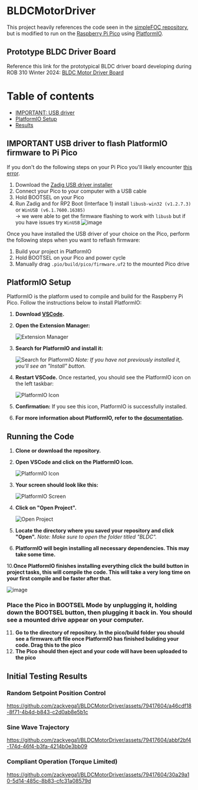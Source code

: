 # BLDCMotorDriver
This project heavily references the code seen in the [simpleFOC repository](https://github.com/simplefoc), but is modified to run on the [Raspberry Pi Pico](https://datasheets.raspberrypi.com/pico/pico-datasheet.pdf) using [PlatformIO](https://platformio.org/).

## Prototype BLDC Driver Board
Reference this link for the prototypical BLDC driver board developing during ROB 310 Winter 2024:
[BLDC Motor Driver Board](https://u.easyeda.com/account/user/projects/index/detail?project=8bae73a7920e45f9aaeda30bf190f509&listType=all)

Table of contents
=================
<!--ts-->

   * [IMPORTANT: USB driver](#important-usb-driver-to-flash-platformio-firmware-to-pi-pico)
   * [PlatformIO Setup](#platformio-setup)
   * [Results](#initial-testing-results)
<!--te-->

## IMPORTANT USB driver to flash PlatformIO firmware to Pi Pico 
If you don't do the following steps on your Pi Pico you'll likely encounter [this error](https://community.platformio.org/t/upload-error-1-on-pio-with-raspberry-pi-pico/36841).

1. Download the [Zadig USB driver installer](https://zadig.akeo.ie/)
2. Connect your Pico to your computer with a USB cable
3. Hold BOOTSEL on your Pico
4. Run Zadig and for RP2 Boot (Interface 1) install `libusb-win32 (v1.2.7.3)` or `WinUSB (v6.1.7600.16385)` \
   &rarr; we were able to get the firmware flashing to work with `libusb` but if you have issues try `WinUSB`
   ![image](https://github.com/zackvega1/BLDCMotorDriver/assets/79417604/b3ce031a-80eb-4ed7-934b-d532f9640b4f)

Once you have installed the USB driver of your choice on the Pico, perform the following steps when you want to reflash firmware:
1. Build your project in PlatformIO
2. Hold BOOTSEL on your Pico and power cycle
3. Manually drag `.pio/build/pico/firmware.uf2` to the mounted Pico drive

## PlatformIO Setup 

PlatformIO is the platform used to compile and build for the Raspberry Pi Pico. Follow the instructions below to install PlatformIO:

1. **Download [VSCode](https://code.visualstudio.com/download).**

2. **Open the Extension Manager:**
   
   ![Extension Manager](https://github.com/zackvega1/BLDCMotorDriver/assets/98603447/c0954756-525f-4f14-bcf0-7755ecf2ab5f)

4. **Search for PlatformIO and install it:**
   
   ![Search for PlatformIO](https://github.com/zackvega1/BLDCMotorDriver/assets/98603447/32f7f32e-b68f-45a6-b3c8-3ce3731a133d)
   *Note: If you have not previously installed it, you'll see an "Install" button.*

5. **Restart VSCode.**
   Once restarted, you should see the PlatformIO icon on the left taskbar:

   ![PlatformIO Icon](https://github.com/zackvega1/BLDCMotorDriver/assets/98603447/b7f89b3e-3946-4a94-a979-ec8b93917aab)

6. **Confirmation:**
   If you see this icon, PlatformIO is successfully installed.

7. **For more information about PlatformIO, refer to the [documentation](https://platformio.org/).**

## Running the Code

1. **Clone or download the repository.**

2. **Open VSCode and click on the PlatformIO Icon.**

   ![PlatformIO Icon](https://github.com/zackvega1/BLDCMotorDriver/assets/98603447/b7f89b3e-3946-4a94-a979-ec8b93917aab)

4. **Your screen should look like this:**

   ![PlatformIO Screen](https://github.com/zackvega1/BLDCMotorDriver/assets/98603447/b1bb9a22-d8a3-49f6-9a26-d2f568d52e41)

6. **Click on "Open Project".**
   
   ![Open Project](https://github.com/zackvega1/BLDCMotorDriver/assets/98603447/651eeb70-93d0-4f80-a398-4125c55c5cbc)

8. **Locate the directory where you saved your repository and click "Open".**
   *Note: Make sure to open the folder titled "BLDC".*

9. **PlatformIO will begin installing all necessary dependencies. This may take some time.**

10.**Once PlatformIO finishes installing everything click the build button in project tasks, this will compile the code. This will take a very long time on your first compile and be faster after that.**

![image](https://github.com/zackvega1/BLDCMotorDriver/assets/98603447/972cdf59-b17f-4e3f-9e0e-25a76ede6f96)

### Place the Pico in BOOTSEL Mode by unplugging it, holding down the BOOTSEL button, then plugging it back in. You should see a mounted drive appear on your computer. 

11. **Go to the directory of repository. In the pico/build folder you should see a firmware.uft file once PlatformIO has finished buliding your code. Drag this to the pico**
12. **The Pico should then eject and your code will have been uploaded to the pico**


## Initial Testing Results

### Random Setpoint Position Control

https://github.com/zackvega1/BLDCMotorDriver/assets/79417604/a46cdf18-8f71-4b4d-b843-c2d0ab8e5b1c

### Sine Wave Trajectory

https://github.com/zackvega1/BLDCMotorDriver/assets/79417604/abbf2bf4-174d-46f4-b3fa-4214b0e3bb09

### Compliant Operation (Torque Limited)

https://github.com/zackvega1/BLDCMotorDriver/assets/79417604/30a29a10-5d14-485c-8b83-cfc31a08579d









